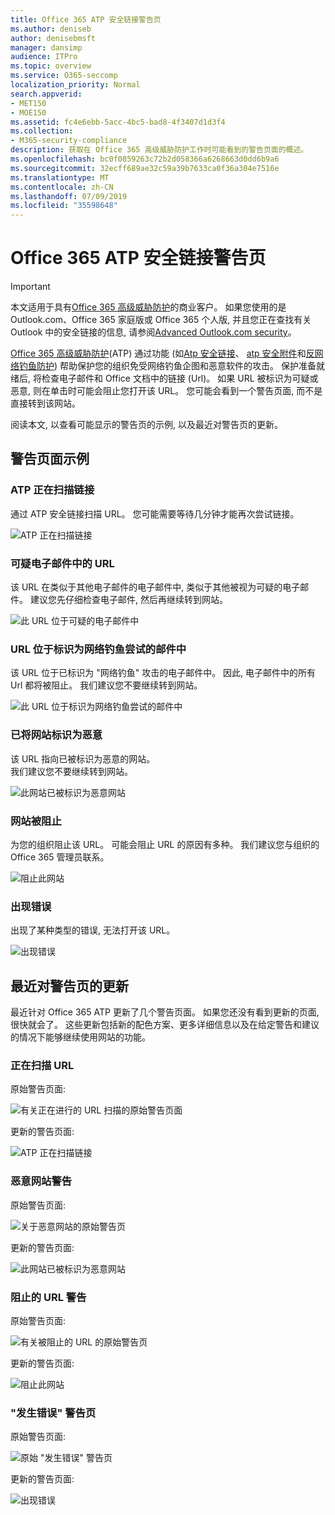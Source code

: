 ```yaml
---
title: Office 365 ATP 安全链接警告页
ms.author: deniseb
author: denisebmsft
manager: dansimp
audience: ITPro
ms.topic: overview
ms.service: O365-seccomp
localization_priority: Normal
search.appverid:
- MET150
- MOE150
ms.assetid: fc4e6ebb-5acc-4bc5-bad8-4f3407d1d3f4
ms.collection:
- M365-security-compliance
description: 获取在 Office 365 高级威胁防护工作时可能看到的警告页面的概述。
ms.openlocfilehash: bc0f0859263c72b2d058366a6268663d0dd6b9a6
ms.sourcegitcommit: 32ecff689ae32c59a39b7633ca0f36a304e7516e
ms.translationtype: MT
ms.contentlocale: zh-CN
ms.lasthandoff: 07/09/2019
ms.locfileid: "35598648"
---
```

# <a name="office-365-atp-safe-links-warning-pages"></a>Office 365 ATP 安全链接警告页

> [!IMPORTANT]
> 本文适用于具有[Office 365 高级威胁防护](office-365-atp.md)的商业客户。 如果您使用的是 Outlook.com、Office 365 家庭版或 Office 365 个人版, 并且您正在查找有关 Outlook 中的安全链接的信息, 请参阅[Advanced Outlook.com security](https://support.office.com/article/advanced-outlook-com-security-for-office-365-subscribers-882d2243-eab9-4545-a58a-b36fee4a46e2)。

[Office 365 高级威胁防护](office-365-atp.md)(ATP) 通过功能 (如[Atp 安全链接](atp-safe-links.md)、 [atp 安全附件](atp-safe-attachments.md)和[反网络钓鱼防护](anti-phishing-protection.md)) 帮助保护您的组织免受网络钓鱼企图和恶意软件的攻击。 保护准备就绪后, 将检查电子邮件和 Office 文档中的链接 (Url)。 如果 URL 被标识为可疑或恶意, 则在单击时可能会阻止您打开该 URL。 您可能会看到一个警告页面, 而不是直接转到该网站。 
  
阅读本文, 以查看可能显示的警告页的示例, 以及最近对警告页的更新。
  
## <a name="examples-of-warning-pages"></a>警告页面示例

### <a name="atp-is-scanning-the-link"></a>ATP 正在扫描链接

通过 ATP 安全链接扫描 URL。 您可能需要等待几分钟才能再次尝试链接。

![ATP 正在扫描链接](media/ee8dd5ed-6b91-4248-b054-12b719e8d0ed.png)

### <a name="a-url-is-in-a-suspicious-email-message"></a>可疑电子邮件中的 URL

该 URL 在类似于其他电子邮件的电子邮件中, 类似于其他被视为可疑的电子邮件。 建议您先仔细检查电子邮件, 然后再继续转到网站。

![此 URL 位于可疑的电子邮件中](media/33f57923-23e3-4b0f-838b-6ad589ba897b.png)

### <a name="a-url-is-in-a-message-identified-as-a-phishing-attempt"></a>URL 位于标识为网络钓鱼尝试的邮件中

该 URL 位于已标识为 "网络钓鱼" 攻击的电子邮件中。 因此, 电子邮件中的所有 Url 都将被阻止。 我们建议您不要继续转到网站。

![此 URL 位于标识为网络钓鱼尝试的邮件中](media/6e544a28-0604-4821-aba6-d5a57bb917e5.png)

### <a name="a-site-has-been-identified-as-malicious"></a>已将网站标识为恶意

该 URL 指向已被标识为恶意的网站。  <br/> 我们建议您不要继续转到网站。

![此网站已被标识为恶意网站](media/058883c8-23f0-4672-9c1c-66b084796177.png)

### <a name="a-site-is-blocked"></a>网站被阻止

为您的组织阻止该 URL。 可能会阻止 URL 的原因有多种。 我们建议您与组织的 Office 365 管理员联系。

![阻止此网站](media/6b4bda2d-a1e6-419e-8b10-588e83c3af3f.png)

### <a name="an-error-has-occurred"></a>出现错误

出现了某种类型的错误, 无法打开该 URL。

![出现错误](media/2f7465a4-1cf4-4c1c-b7d4-3c07e4b795b4.png)

## <a name="recent-updates-to-warning-pages"></a>最近对警告页的更新

最近针对 Office 365 ATP 更新了几个警告页面。 如果您还没有看到更新的页面, 很快就会了。 这些更新包括新的配色方案、更多详细信息以及在给定警告和建议的情况下能够继续使用网站的功能。

### <a name="url-scan-in-progress"></a>正在扫描 URL

原始警告页面:

![有关正在进行的 URL 扫描的原始警告页面](media/04368763-763f-43d6-94a4-a48291d36893.png)

更新的警告页面:

![ATP 正在扫描链接](media/ee8dd5ed-6b91-4248-b054-12b719e8d0ed.png)

### <a name="malicious-site-warning"></a>恶意网站警告

原始警告页面:

![关于恶意网站的原始警告页](media/b9efda09-6dd8-46ef-82cb-56e4d538b8f5.png)

更新的警告页面:

![此网站已被标识为恶意网站](media/058883c8-23f0-4672-9c1c-66b084796177.png)

### <a name="blocked-url-warning"></a>阻止的 URL 警告

原始警告页面:

![有关被阻止的 URL 的原始警告页](media/3d6ba028-30bf-45fc-958e-d3aad3defc83.png)

更新的警告页面:

![阻止此网站](media/6b4bda2d-a1e6-419e-8b10-588e83c3af3f.png)

### <a name="error-occurred-warning-page"></a>"发生错误" 警告页

原始警告页面:

![原始 "发生错误" 警告页](media/9aaa4383-2f23-48be-bdaa-8efbcb2acc70.png)

更新的警告页面:

![出现错误](media/2f7465a4-1cf4-4c1c-b7d4-3c07e4b795b4.png)
   
